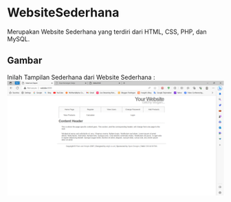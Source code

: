 # WebsiteSederhana
Merupakan Website Sederhana yang terdiri dari HTML, CSS, PHP, dan MySQL.

## Gambar
Inilah Tampilan Sederhana dari Website Sederhana :
![Simple Website](https://github.com/inzaghipa1709/WebsiteSederhana/blob/main/images/dynamic-simple-website.png)
